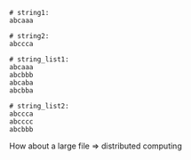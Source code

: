 
```shell
# string1:
abcaaa

# string2:
abccca
```


```shell
# string_list1:
abcaaa
abcbbb
abcaba
abcbba

# string_list2:
abccca
abcccc
abcbbb
```


How about a large file => distributed computing